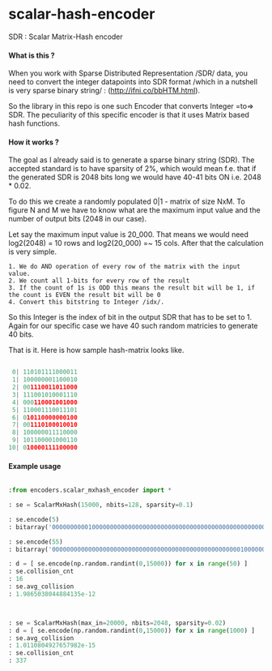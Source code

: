 # scalar-hash-encoder
SDR : Scalar Matrix-Hash encoder

#### What is this ?

When you work with Sparse Distributed Representation /SDR/ data, you need to convert the integer datapoints
into SDR format /which in a nutshell is very sparse binary string/ : (http://ifni.co/bbHTM.html).

So the library in this repo is one such Encoder that converts Integer =to=> SDR.
The peculiarity of this specific encoder is that it uses Matrix based hash functions.

#### How it works ?

The goal as I already said is to generate a sparse binary string (SDR).
The accepted standard is to have sparsity of 2%, which would mean f.e. that if the generated SDR is 
2048 bits long we would have 40-41 bits ON i.e. 2048 * 0.02.

To do this we create a randomly populated 0|1 - matrix of size NxM.
To figure N and M we have to know what are the maximum input value and the number of output bits (2048 in our case).

Let say the maximum input value is 20_000.
That means we would need log2(2048) = 10 rows and log2(20_000) =~ 15 cols.
After that the calculation is very simple.

	1. We do AND operation of every row of the matrix with the input value.
	2. We count all 1-bits for every row of the result
	3. If the count of 1s is ODD this means the result bit will be 1, if the count is EVEN the result bit will be 0
	4. Convert this bitstring to Integer /idx/.

So this Integer is the index of bit in the output SDR that has to be set to 1.
Again for our specific case we have 40 such random matricies to generate 40 bits.

That is it. Here is how sample hash-matrix looks like.


```python

 0| 110101111000011
 1| 100000001100010
 2| 001110011011000
 3| 111001010001110
 4| 000110001001000
 5| 110001110011101
 6| 010110000000100
 7| 001110100010010
 8| 100000011110000
 9| 101100001000110
10| 010000111100000

```



#### Example usage

```python

:from encoders.scalar_mxhash_encoder import *

: se = ScalarMxHash(15000, nbits=128, sparsity=0.1)

: se.encode(5)
: bitarray('00000000001000000000000000000000000000000000000000000000000000000000000000000000000000000000000000000001000000000000000000000000')

: se.encode(55)
: bitarray('00000000000000000000000000000000000000000000000000001000000000000000000000000000000000100000000000000000000000000000000000000000')

: d = [ se.encode(np.random.randint(0,15000)) for x in range(50) ]
: se.collision_cnt
: 16
: se.avg_collision
: 1.9865038044884135e-12



: se = ScalarMxHash(max_in=20000, nbits=2048, sparsity=0.02)
: d = [ se.encode(np.random.randint(0,15000)) for x in range(1000) ]
: se.avg_collision
: 1.0110804927657982e-15
: se.collision_cnt
: 337

```